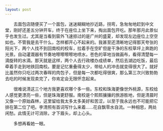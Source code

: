 ```yaml
---
layout: post
---
```

　　去面包店随便买了一个面包，迷迷糊糊地抄近路，拐弯，急匆匆地赶到中文堂，刚好还差五分钟开车，终于在座位上坐下来，掏出面包开吃。那年那月此景似乎也发生过。尤其是当看到窗外飞速掠过的是广州的盛夏，却发现左边座位上空空如也。不管我是去干什么，怎样都开心不起来的。我甚至还清晰地记得那天夸张的阳光下，两个人找不到回南校的校车，拉着手在空旷但是干净的东校草坪上奔跑的光景。自动灌溉器有节奏地嚓嚓嚓嚓地喷水，苍色的草地当做画布，看得清楚每一滴旋转的水滴。那天就是这样，两个人去行政楼办成绩单，然后去湖边吃饭，最后牵着手走到地铁回南校。要是记忆重叠得太少，带给人的冲击就变得很大了。就好比虽然你只吃过两次春晖的肉包子，但是每一次都吃得很爽，那么第三次兴致勃勃去吃的时候发现卖完了，你肯定会无限怀念起来。

　　很难说清这三个地方我更喜欢哪个多一些。东校和珠海更像世外桃源，东校给人感觉更漂亮一些，但是珠海更舒服。南校是个熙熙攘攘的旅游胜地，但是清晨时又像一个原始森林，这里留给我太多太多美好和苦涩，以至于我永远也不可能把它排在第二位了吧。李清照有首词写什么来着……花自飘零水自流。一种相思，两处闲愁。此情无计可消除，才下眉头，却上心头。

　　多想再看她一眼。